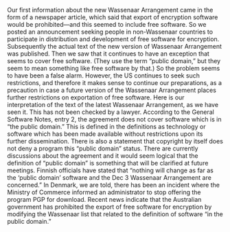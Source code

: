 Our first information about the new Wassenaar Arrangement came in the form of a newspaper article, which said that export of encryption software would be prohibited—and this seemed to include free software. So we posted an announcement seeking people in non-Wassenaar countries to participate in distribution and development of free software for encryption. Subsequently the actual text of the new version of Wassenaar Arrangement was published. Then we saw that it continues to have an exception that seems to cover free software. (They use the term “public domain,” but they seem to mean something like free software by that.) So the problem seems to have been a false alarm. However, the US continues to seek such restrictions, and therefore it makes sense to continue our preparations, as a precaution in case a future version of the Wassenaar Arrangement places further restrictions on exportation of free software. Here is our interpretation of the text of the latest Wassenaar Arrangement, as we have seen it. This has not been checked by a lawyer. According to the General Software Notes, entry 2, the agreement does not cover software which is in “the public domain.” This is defined in the definitions as technology or software which has been made available without restrictions upon its further dissemination. There is also a statement that copyright by itself does not deny a program this “public domain” status. There are currently discussions about the agreement and it would seem logical that the definition of “public domain” is something that will be clarified at future meetings. Finnish officials have stated that “nothing will change as far as the ‘public domain’ software and the Dec 3 Wassenaar Arrangement are concerned.” In Denmark, we are told, there has been an incident where the Ministry of Commerce informed an administrator to stop offering the program PGP for download. Recent news indicate that the Australian government has prohibited the export of free software for encryption by modifying the Wassenaar list that related to the definition of software “in the public domain.”